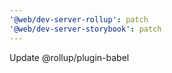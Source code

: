```yaml
---
'@web/dev-server-rollup': patch
'@web/dev-server-storybook': patch
---
```


Update @rollup/plugin-babel
